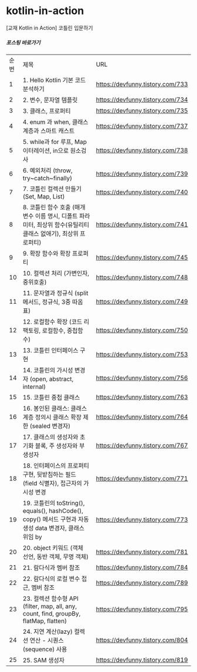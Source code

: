 # kotlin-in-action
[교재 Kotlin in Action] 코틀린 입문하기


##### 포스팅 바로가기
| | | |
|-|-|-|
|순번|제목|URL|
|1|1. Hello Kotlin 기본 코드 분석하기|https://devfunny.tistory.com/733|
|2|2. 변수, 문자열 템플릿|https://devfunny.tistory.com/734|
|3|3. 클래스, 프로퍼티|https://devfunny.tistory.com/735|
|4|4. enum 과 when, 클래스 계층과 스마트 캐스트|https://devfunny.tistory.com/737|
|5|5. while과 for 루프, Map 이터레이션, in으로 원소검사|https://devfunny.tistory.com/738|
|6|6. 예외처리 (throw, try~catch~finally)|https://devfunny.tistory.com/739|
|7|7. 코틀린 컬렉션 만들기 (Set, Map, List)|https://devfunny.tistory.com/740|
|8|8. 코틀린 함수 호출 (매개변수 이름 명시, 디폴트 파라미터, 최상위 함수(유틸리티 클래스 없애기), 최상위 프로퍼티)|https://devfunny.tistory.com/741|
|9|9. 확장 함수와 확장 프로퍼티|https://devfunny.tistory.com/745|
|10|10. 컬렉션 처리 (가변인자, 중위호출)|https://devfunny.tistory.com/748|
|11|11. 문자열과 정규식 (split 메서드, 정규식, 3중 따옴표)|https://devfunny.tistory.com/749|
|12|12. 로컬함수 확장 (코드 리팩토링, 로컬함수, 중첩함수)|https://devfunny.tistory.com/750|
|13|13. 코틀린 인터페이스 구현|https://devfunny.tistory.com/753|
|14|14. 코틀린의 가시성 변경자 (open, abstract, internal)|https://devfunny.tistory.com/756|
|15|15. 코틀린 중첩 클래스|https://devfunny.tistory.com/763|
|16|16. 봉인된 클래스: 클래스 계층 정의시 클래스 확장 제한 (sealed 변경자)|https://devfunny.tistory.com/764|
|17|17. 클래스의 생성자와 초기화 블록, 주 생성자와 부 생성자|https://devfunny.tistory.com/767|
|18|18. 인터페이스의 프로퍼티 구현, 뒷받침하는 필드(field 식별자), 접근자의 가시성 변경|https://devfunny.tistory.com/771|
|19|19. 코틀린의 toString(), equals(), hashCode(), copy() 메서드 구현과 자동생성 data 변경자, 클래스 위임 by|https://devfunny.tistory.com/773|
|20|20. object 키워드 (객체 선언, 동반 객체, 무명 객체)|https://devfunny.tistory.com/781|
|21|21. 람다식과 멤버 참조|https://devfunny.tistory.com/784|
|22|22. 람다식의 로컬 변수 접근, 멤버 참조|https://devfunny.tistory.com/789|
|23|23. 컬렉션 함수형 API (filter, map, all, any, count, find, groupBy, flatMap, flatten)|https://devfunny.tistory.com/795|
|24|24. 지연 계산(lazy) 컬렉션 연산 - 시퀀스(sequence) 사용|https://devfunny.tistory.com/804|
|25|25. SAM 생성자|https://devfunny.tistory.com/819|
